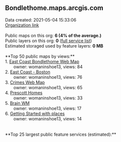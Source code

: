 <h2>Bondlethome.maps.arcgis.com</h2> Data created: 2021-05-04 15:33:06 <br /><a target='new' href='https://Bondlethome.maps.arcgis.com'>Organization link</a><br /><br />Public maps on this org: <b>6 (4% of the average.)</b><br />Public layers on this org: <b>0 </b>(<a target='new' href='https://services.arcgis.com/EcQ9mNQfXgrrS9lP/ArcGIS/rest/services'>full service list</a>)<br />Estimated storaged used by feature layers: <b>0 MB</b><br /><br />**Top 50 public maps by views:**<br />  1. <a target='new' href='https://www.arcgis.com/home/item.html?id=89ee7ea916e244e5bee026d233397387'>East Coast Bondlethome Web Map</a> <br />  &nbsp;&nbsp;&nbsp;&nbsp; &nbsp;&nbsp;owner: womaninshoe13, views: 84<br />  2. <a target='new' href='https://www.arcgis.com/home/item.html?id=e97f016a99e44e678f1b7af00ad12981'>East Coast - Boston</a> <br />  &nbsp;&nbsp;&nbsp;&nbsp; &nbsp;&nbsp;owner: womaninshoe13, views: 76<br />  3. <a target='new' href='https://www.arcgis.com/home/item.html?id=129a776b5f514f00b2868c3f7850f9fe'>Crimes Web Map</a> <br />  &nbsp;&nbsp;&nbsp;&nbsp; &nbsp;&nbsp;owner: womaninshoe13, views: 65<br />  4. <a target='new' href='https://www.arcgis.com/home/item.html?id=959bfe5940904016a31c9a069e6ab9e1'>Prescott Homes</a> <br />  &nbsp;&nbsp;&nbsp;&nbsp; &nbsp;&nbsp;owner: womaninshoe13, views: 33<br />  5. <a target='new' href='https://www.arcgis.com/home/item.html?id=b0ae90351fd845f99f4f2ff176d0f1c8'>Brain WM</a> <br />  &nbsp;&nbsp;&nbsp;&nbsp; &nbsp;&nbsp;owner: womaninshoe13, views: 17<br />  6. <a target='new' href='https://www.arcgis.com/home/item.html?id=9bea3c43e5034dc086deff487356eb7c'>Getting Started with places</a> <br />  &nbsp;&nbsp;&nbsp;&nbsp; &nbsp;&nbsp;owner: womaninshoe13, views: 14<br /><br /><br />**Top 25 largest public feature services (estimated):**<br />